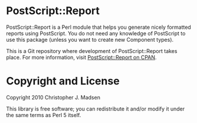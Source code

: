 PostScript::Report
==================

PostScript::Report is a Perl module that helps you generate nicely
formatted reports using PostScript.  You do not need any knowledge of
PostScript to use this package (unless you want to create new
Component types).

This is a Git repository where development of PostScript::Report
takes place.  For more information, visit
[PostScript::Report on CPAN](http://search.cpan.org/dist/PostScript-Report/).



Copyright and License
=====================

Copyright 2010 Christopher J. Madsen

This library is free software; you can redistribute it and/or modify
it under the same terms as Perl 5 itself.
